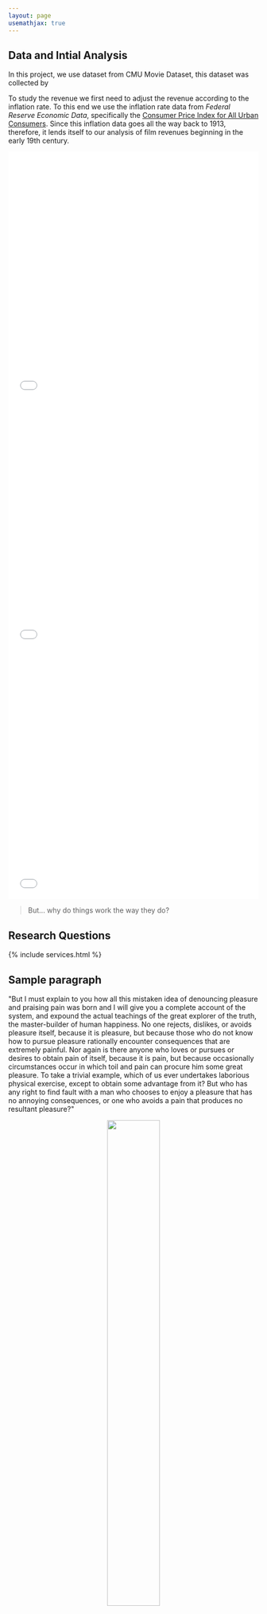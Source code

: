 ```yaml
---
layout: page
usemathjax: true
---
```

## Data and Intial Analysis
In this project, we use dataset from CMU Movie Dataset, this dataset was collected by 

To study the revenue we first need to adjust the revenue according to the inflation rate. To this end we use the inflation rate data from *Federal Reserve Economic Data*, specifically the [Consumer Price Index for All Urban Consumers](https://fred.stlouisfed.org/series/CPIAUCNS). Since this inflation data goes all the way back to 1913, therefore, it lends itself to our analysis of film revenues beginning in the early 19th century.

<center>
<iframe 
    frameborder="no" border="0" marginwidth="0" marginheight="0" width="100%" height="500" src="plots/top_21_genre_movies.html">
</iframe>
</center>

<center>
<iframe 
    frameborder="no" border="0" marginwidth="0" marginheight="0" width="100%" height="500" src="plots/cpi.html">
</iframe>
</center>

<center>
<iframe 
    frameborder="no" border="0" marginwidth="0" marginheight="0" width="100%" height="500" src="plots/adjusted_revenue.html">
</iframe>
</center>


<blockquote>
  But... why do things work the way they do?
</blockquote>

## Research Questions
{% include services.html %}

## Sample paragraph

"But I must explain to you how all this mistaken idea of denouncing pleasure and praising pain was born and I will give you a complete account of the system, and expound the actual teachings of the great explorer of the truth, the master-builder of human happiness. No one rejects, dislikes, or avoids pleasure itself, because it is pleasure, but because those who do not know how to pursue pleasure rationally encounter consequences that are extremely painful. Nor again is there anyone who loves or pursues or desires to obtain pain of itself, because it is pain, but because occasionally circumstances occur in which toil and pain can procure him some great pleasure. To take a trivial example, which of us ever undertakes laborious physical exercise, except to obtain some advantage from it? But who has any right to find fault with a man who chooses to enjoy a pleasure that has no annoying consequences, or one who avoids a pain that produces no resultant pleasure?"
<center>
<figure>
<img src="assets/img/story/placeholder.jpg" style="width:50%">
<figcaption><em>Figure 1.</em> Placeholder image.</figcaption>
</figure>
</center>

## Diversity

### Gender

<!-- <center>
<iframe 
    frameborder="no" border="0" marginwidth="0" marginheight="0" width="100%" height="450" src="plots/gender_count.html">
</iframe>
</center> -->
<center>
<iframe 
    frameborder="no" border="0" marginwidth="0" marginheight="0" width="100%" height="450" src="plots/gender_ratio.html">
</iframe>
</center>
<center>
<iframe 
    frameborder="no" border="0" marginwidth="0" marginheight="0" width="100%" height="450" src="plots/gender_ratio_box_office.html">
</iframe>
</center>
<center>
<iframe 
    frameborder="no" border="0" marginwidth="0" marginheight="0" width="100%" height="650" src="plots/gender_per_genre_over_time5y.html">
</iframe>
</center>

### Age

A movie that represents a diverse range of ages may be more relatable and resonant for a wider range of viewers. Additionally, a diverse cast can help to attract a diverse audience, which can also contribute to the movie's financial success.

In this section, we will study the 
<center>
<iframe 
    frameborder="no" border="0" marginwidth="0" marginheight="0" width="100%" height="650" src="plots/revenue_vs_mean_cast_age.html">
</iframe>
</center>
<center>
<iframe 
    frameborder="no" border="0" marginwidth="0" marginheight="0" width="100%" height="650" src="plots/revenue_vs_cast_age_diff.html">
</iframe>
</center>



## References

[^1]: Greenpeace, *Bees in Decline*, 2013 [http://sos-bees.org/wp-content/uploads/2014/04/BeesInDecline.pdf](http://sos-bees.org/wp-content/uploads/2014/04/BeesInDecline.pdf)

[^2]: [The Balance, _Colony Collapse Disorder and Its Impact on the Economy_, 2019](https://www.thebalance.com/bee-colony-collapse-disorder-facts-and-economic-impact-3305815)
